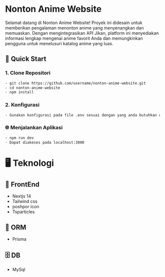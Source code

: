 # Nonton Anime Website

Selamat datang di Nonton Anime Website! Proyek ini didesain untuk memberikan pengalaman menonton anime yang menyenangkan dan memuaskan.
Dengan mengintegrasikan API Jikan, platform ini menyediakan informasi lengkap mengenai anime favorit Anda dan memungkinkan pengguna untuk menelusuri katalog anime yang luas.

## 🚀 Quick Start

### 1. Clone Repositori

```bash
- git clone https://github.com/username/nonton-anime-website.git
- cd nonton-anime-website
- npm install
```
### 2. Konfigurasi
```bash
- Gunakan konfigurasi pada file .env sesuai dengan yang anda butuhkan dan pakai punya anda sendiri

```
### 🌐 Menjalankan Aplikasi
```bash
- npm run dev
- Dapat diakeses pada localhost:3000
```

# 🖥 Teknologi
## 🚀 FrontEnd 
- Nextjs 14
- Tailwind css
- poshpor icon
- Tsparticles

## 🔺 ORM 
- Prisma

## 🗄 DB 
- MySql
